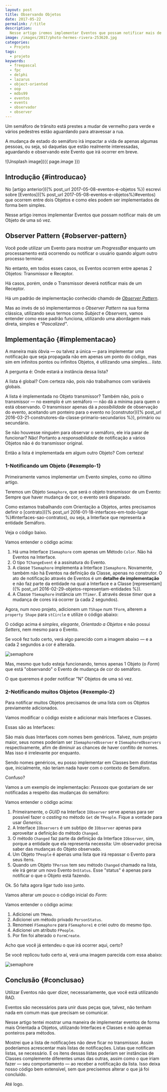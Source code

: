 ```yaml
---
layout: post
title: Observando Objetos
date: 2017-05-22
permalink: /:title
description:
  Nesse artigo iremos implementar Eventos que possam notificar mais de um Objeto de uma só vez.
image: /images/2017/photo-hermes-rivera-253620.jpg
categories: 
  - Projeto
tags:
  - projeto
keywords:
  - freepascal
  - fpc
  - delphi
  - lazarus
  - object-oriented
  - oop
  - mdbs99
  - eventos
  - events
  - observador
  - observer
---
```


Um semáforo de trânsito está prestes a mudar de vermelho para verde e vários pedestres estão aguardando para atravessar a rua.

A mudança de estado do semáforo irá impactar a vida de apenas algumas pessoas, ou seja, só daquelas que estão realmente interessadas, aguardando e observando este Evento que irá ocorrer em breve.

<!--more-->

![Unsplash image]({{ page.image }}) 

## Introdução {#introducao}

No [artigo anterior]({% post_url 2017-05-08-eventos-e-objetos %}) escrevi sobre [Eventos]({% post_url 2017-05-08-eventos-e-objetos%}#eventos) que ocorrem entre dois Objetos e como eles podem ser implementados de forma bem simples.

Nesse artigo iremos implementar Eventos que possam notificar mais de um Objeto de uma só vez.

## Observer Pattern {#observer-pattern}

Você pode utilizar um Evento para mostrar um *ProgressBar* enquanto um processamento está ocorrendo ou notificar o usuário quando algum outro processo terminar.

No entanto, em todos esses casos, os Eventos ocorrem entre apenas 2 Objetos: Transmissor e Receptor.

Há casos, porém, onde o Transmissor deverá notificar mais de um Receptor.

Há um padrão de implementação conhecido chamdo de [*Observer Pattern*](https://en.wikipedia.org/wiki/Observer_pattern).

Mas ao invés de só implementarmos o *Observer Pattern* na sua forma clássica, utilizando seus termos como *Subject* e *Observers*, vamos entender como esse padrão funciona, utilizando uma abordagem mais direta, simples e *"Pascalized"*.

## Implementação {#implementacao}

A maneira mais óbvia — ou talvez a única — para implementar uma notificação que seja propagada não em apenas um ponto do código, mas sim em infinitos pontos ou infinitos Objetos, é utilizando uma simples... *lista*.

A pergunta é: Onde estará a instância dessa lista?

A lista é global? Com certeza não, pois não trabalhamos com variáveis globais.

A lista é implementada no Objeto transmissor? Também não, pois o transmissor — no exemplo é um semáforo — não dá a mínima para quem o está observando. O transmissor apenas dá a *possíbilidade* de observação do evento, aceitando um ponteiro para o evento no [construtor]({% post_url 2016-03-21-construtores-da-classe-primario-secundarios %}), primário ou secundário.

Se não houvesse ninguém para observar o semáforo, ele iria parar de funcionar? Não! Portanto a *responsabilidade* de notificação a vários Objetos não é do transmissor original.

Então a lista é implementada em algum outro Objeto? Com certeza!

### 1-Notificando um Objeto {#exemplo-1}

Primeiramente vamos implementar um Evento simples, como no último artigo.

Teremos um Objeto `Semaphore`, que será o objeto transmissor de um Evento: Sempre que haver mudança de cor, o evento será disparado.

Como estamos trabalhando com Orientação a Objetos, antes precisamos definir o [contrato]({% post_url 2016-01-18-interfaces-em-todo-lugar %}#interfaces-sao-contratos), ou seja, a Interface que representa a entidade Semáforo.

Veja o código baixo.

<script src="https://gist.github.com/mdbs99/acfb7acf71670182b6cf509c51540949.js"></script>

Vamos entender o código acima:

1. Há uma Interface `ISemaphore` com apenas um Método `Color`. Não há Eventos na Interface.
2. O tipo `TChangeEvent` é a assinatura do Evento.
3. A classe `TSemaphore` implementa a Interface `ISemaphore`. Novamente, também não há Eventos na definição da Classe, apenas no construtor. O ato de notificação através de Eventos é um **detalhe de implementação** e não faz parte da entidade na qual a Interface e a Classe [representam]({% post_url 2016-02-29-objetos-representam-entidades %}).
4. A Classe `TSemaphore` instância um `TTimer`. É através desse *timer* que a mudança de cores irá ocorrer (a cada 2 segundos).

Agora, num novo projeto, adicionem um `TShape` num `TForm`, alterem a `property Shape` para `stCircle` e utilize o código abaixo:

<script src="https://gist.github.com/mdbs99/f4221d8c6be58201bbb5a82da26fe1a3.js"></script>

O código acima é *simples*, *elegante*, *Orientado a Objetos* e não possui *Setters*, nem mesmo para o Evento.

Se você fez tudo certo, verá algo parecido com a imagem abaixo — e a cada 2 segundos a cor é alterada.

![semaphore](/images/2017/screenshot-semaphore-1.jpg)

Mas, mesmo que tudo esteja funcionando, temos apenas 1 Objeto (o *Form*) que está "observando" o Evento de mudança de cor do semáforo.

O que queremos é poder notificar "N" Objetos de uma só vez.

### 2-Notificando muitos Objetos {#exemplo-2}

Para notificar muitos Objetos precisamos de uma lista com os Objetos previamente adicionados.

Vamos modificar o código existe e adicionar mais Interfaces e Classes.

Essas são as Interfaces:

<script src="https://gist.github.com/mdbs99/b5ebdc91138eb140bce07f5ef0dde976.js"></script>

São mais duas Interfaces com nomes bem genéricos. Talvez, num projeto maior, seus nomes poderiam ser `ISemaphoreObserver` e `ISemaphoreObservers` respectivamente, afim de diminuir as chances de haver conflito de nomes. Mas isso é irrelevante por enquanto.

Sendo nomes genéricos, eu posso implementar em Classes bem distintas que, inicialmente, não teriam nada haver com o contexto de Semáforo.

Confuso?

Vamos a um exemplo de implementação: *Pessoas* que gostariam de ser notificadas a respeito das mudanças do semáforo:

<script src="https://gist.github.com/mdbs99/74622575318450edc1fc40b8cd265f85.js"></script>

Vamos entender o código acima:

1. Primeiramente, o *GUID* na Interface `IObserver` serve apenas para ser possível fazer o *casting* no método `Get` de `TPeople`. Fique a vontade para usar *Generics*.
2. A Interface `IObservers` é um subtipo de `IObserver` apenas para aproveitar a definição do método `Changed`.
3. O método `Changed` faz parte da definição da Interface `IObserver`, sim, porque a entidade que ela representa necessita: Um observador precisa saber das mudanças do Objeto observado.
4. Um Objeto `TPeople` é apenas uma lista que irá repassar o Evento para seus itens.
5. Quando um Objeto `TPerson` tem seu método `Changed` chamado na lista, ele irá gerar um novo Evento `OnStatus`. Esse "status" é apenas para notificar o que o Objeto está fazendo.

Ok. Só falta agora ligar tudo isso junto.

Vamos alterar um pouco o código inicial do *Form*:

<script src="https://gist.github.com/mdbs99/31851f1e8e5d70f893ab84c0df2614f7.js"></script>

Vamos entender o código acima:

1. Adicionei um `TMemo`.
2. Adicionei um método privado `PersonStatus`.
3. Renomeei `FSemaphore` para `FSemaphore1` e criei outro do mesmo tipo.
4. Adicionei um atributo `FPeople`.
5. Por fim foi alterado o `FormCreate`.

Acho que você já entendeu o que irá ocorrer aqui, certo?

Se você replicou tudo certo aí, verá uma imagem parecida com essa abaixo:

![semaphore](/images/2017/screenshot-semaphore-2.jpg)

## Conclusão {#conclusao}

Utilizar Eventos não quer dizer, necessariamente, que você está utilizando RAD.

Eventos são necessários para unir duas peças que, talvez, não tenham nada em comum mas que precisam se comunicar.

Nesse artigo tentei mostrar uma maneira de implementar eventos de forma mais Orientada a Objetos, utilizando Interfaces e Classes e não apenas ponteiros para métodos.

Mostrei que a lista de notificações não deve ficar no transmissor. Assim poderíamos acrescentar mais listas de notificações. Listas que notificam listas, se necessário. E os itens dessas listas poderiam ser instâncias de Classes complemente diferentes umas das outras, assim como o que iriam fazer — seu comportamento — ao receber a notificação da lista. Isso deixa nosso código bem extensível, sem que precisemos alterar o que já foi concluído.

Até logo.
